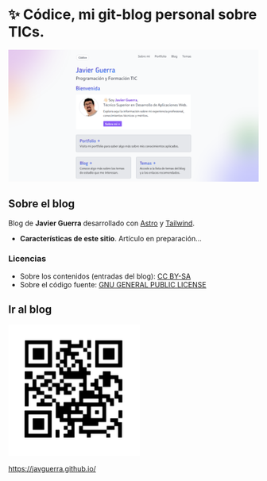 # ✨ Códice, mi git-blog personal sobre TICs.

[![Banner](/public/assets/banner.png)](https://javguerra.github.io/)

## Sobre el blog

Blog de **Javier Guerra** desarrollado con [Astro](https://astro.build/) y [Tailwind](https://tailwindcss.com/).

- **Características de este sitio**. Artículo en preparación...

### Licencias

- Sobre los contenidos (entradas del blog): [CC BY-SA](https://creativecommons.org/licenses/by-sa/4.0/deed.es)
- Sobre el código fuente: [GNU GENERAL PUBLIC LICENSE](LICENSE)


## Ir al blog

[![Código QR](qr.svg)](https://javguerra.github.io/)  

https://javguerra.github.io/